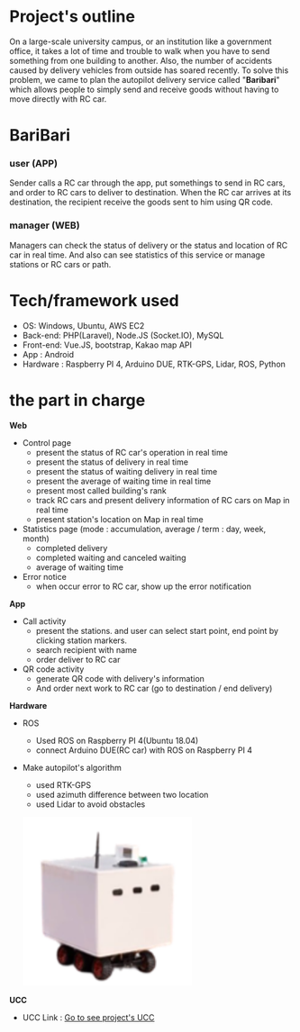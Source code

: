 # Project's outline

On a large-scale university campus, or an institution like a government office, it takes a lot of time and trouble to walk when you have to send something from one building to another. Also, the number of accidents caused by delivery vehicles from outside has soared recently.
To solve this problem, we came to plan the autopilot delivery service called "**Baribari**" which allows people to simply send and receive goods without having to move directly with RC car.


# BariBari
### user (APP)
Sender calls a RC car through the app, put somethings to send in RC cars, and order to RC cars to deliver to destination.
When the RC car arrives at its destination, the recipient receive the goods sent to him using QR code.
### manager (WEB)
Managers can check the status of delivery or the status and location of RC car in real time. And also can see statistics of this service or manage stations or RC cars or path. 

# Tech/framework used

- OS: Windows, Ubuntu, AWS EC2
- Back-end: PHP(Laravel), Node.JS (Socket.IO), MySQL
- Front-end: Vue.JS, bootstrap, Kakao map API
- App : Android
- Hardware : Raspberry PI 4, Arduino DUE, RTK-GPS, Lidar, ROS, Python


# the part in charge

**Web** 
- Control page
	- present the status of RC car's operation in real time
	- present the status of delivery in real time
	- present the status of waiting delivery in real time
	- present the average of waiting time in real time
	- present most called building's rank
	- track RC cars and present delivery information of RC cars on Map in real time
	- present station's location on Map in real time
- Statistics page (mode : accumulation, average / term : day, week, month)
	- completed delivery
	- completed waiting and canceled waiting
	- average of waiting time
- Error notice
	- when occur error to RC car, show up the error notification 

**App**
 - Call activity
	 - present the stations. and user can select start point, end point by clicking station markers.
     - search recipient with name
	 - order deliver to RC car
 - QR code activity
	 - generate QR code with delivery's information
     - And order next work to RC car (go to destination / end delivery)
  
**Hardware**
 - ROS
	 - Used ROS on Raspberry PI 4(Ubuntu 18.04)
	 - connect Arduino DUE(RC car) with ROS on Raspberry PI 4
 - Make autopilot's algorithm
	 - used RTK-GPS
	 - used azimuth difference between two location
	 - used Lidar to avoid obstacles

	<img src="/reference/car.png" width="300px" height="300px" title="Car" alt="Car"></img><br/>

**UCC**
 - UCC Link : [Go to see project's UCC](https://youtu.be/76wWuedsmEA "Go to see project's UCC")